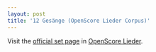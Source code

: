 ```yaml
---
layout: post
title: '12 Gesänge (OpenScore Lieder Corpus)'
---
```


Visit the [official set page] in [OpenScore Lieder].

[official set page]: https://musescore.com/openscore-lieder-corpus/sets/5001873
[OpenScore Lieder]: https://musescore.com/openscore-lieder-corpus

